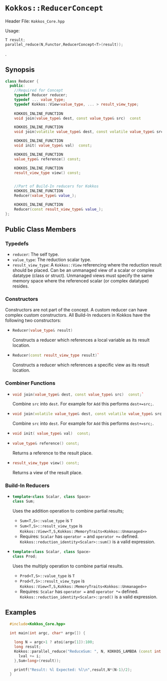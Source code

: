 # `Kokkos::ReducerConcept`

Header File: `Kokkos_Core.hpp`

Usage: 
  ```c++
  T result;
  parallel_reduce(N,Functor,ReducerConcept<T>(result));
  ```

. 

## Synopsis 
  ```c++
  class Reducer {
    public:
      //Required for Concept
      typedef Reducer reducer;
      typedef ... value_type;
      typedef Kokkos::View<value_type, ... > result_view_type;
      
      KOKKOS_INLINE_FUNCTION
      void join(value_type& dest, const value_type& src)  const

      KOKKOS_INLINE_FUNCTION
      void join(volatile value_type& dest, const volatile value_type& src) const;

      KOKKOS_INLINE_FUNCTION
      void init( value_type& val)  const;

      KOKKOS_INLINE_FUNCTION
      value_type& reference() const;

      KOKKOS_INLINE_FUNCTION
      result_view_type view() const;

      
      //Part of Build-In reducers for Kokkos
      KOKKOS_INLINE_FUNCTION
      Reducer(value_type& value_);

      KOKKOS_INLINE_FUNCTION
      Reducer(const result_view_type& value_);
  };
  ```

## Public Class Members

### Typedefs
   
 * `reducer`: The self type.
 * `value_type`: The reduction scalar type.
 * `result_view_type`: A `Kokkos::View` referencing where the reduction result should be placed. Can be an unmanaged view of a scalar or complex datatype (class or struct).  Unmanaged views must specify the same memory space where the referenced scalar (or complex datatype) resides.
### Constructors
 
 Constructors are not part of the concept. A custom reducer can have complex custom constructors. All Build-In reducers in Kokkos have the following two constructors:
 * ```c++
   Reducer(value_type& result)
   ```
   Constructs a reducer which references a local variable as its result location.  
 
 * ```c++
   Reducer(const result_view_type result)`
   ```
   Constructs a reducer which references a specific view as its result location.

### Combiner Functions

 * ```c++
   void join(value_type& dest, const value_type& src)  const;`
   ```
   Combine `src` into `dest`. For example for `Add` this performs `dest+=src;`. 

 * ```c++
   void join(volatile value_type& dest, const volatile value_type& src) const;
   ```
   Combine `src` into `dest`. For example for `Add` this performs `dest+=src;`. 

 * ```c++
   void init( value_type& val)  const;
   ```

 * ```c++
   value_type& reference() const;
   ```
   Returns a reference to the result place.

 * ```c++
   result_view_type view() const;
   ```
   Returns a view of the result place. 

### Build-In Reducers

 * ```c++
   template<class Scalar, class Space>
   class Sum;
   ```
   Uses the addition operation to combine partial results;
   * `Sum<T,S>::value_type` is `T`
   * `Sum<T,S>::result_view_type` is `Kokkos::View<T,S,Kokkos::MemoryTraits<Kokkos::Unmanaged>>`
   * Requires: `Scalar` has `operator =` and `operator +=` defined. `Kokkos::reduction_identity<Scalar>::sum()` is a valid expression. 

 * ```c++
   template<class Scalar, class Space>
   class Prod;
   ```
   Uses the multiply operation to combine partial results.
   * `Prod<T,S>::value_type` is `T`
   * `Prod<T,S>::result_view_type` is `Kokkos::View<T,S,Kokkos::MemoryTraits<Kokkos::Unmanaged>>`
   * Requires: `Scalar` has `operator =` and `operator *=` defined. `Kokkos::reduction_identity<Scalar>::prod()` is a valid expression. 

## Examples

  ```c++
    #include<Kokkos_Core.hpp>
    
    int main(int argc, char* argv[]) {

      long N = argc>1 ? atoi(argv[1]):100; 
      long result;
      Kokkos::parallel_reduce("ReduceSum: ", N, KOKKOS_LAMBDA (const int i, long& lval) {
        lval += i;
      },Sum<long>(result));

      printf("Result: %l Expected: %l\n",result,N*(N-1)/2);
    }
  ```

